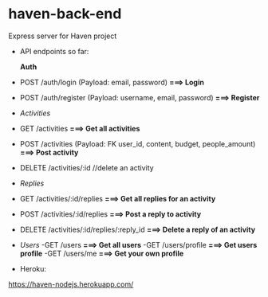# haven-back-end
Express server for Haven project


- API endpoints so far: 

  **Auth**
- POST /auth/login (Payload: email, password)              **===> Login**
- POST /auth/register (Payload: username, email, password) **===> Register**
- 
  *Activities*
- GET /activities **===> Get all activities**
- POST /activities (Payload: FK user_id, content, budget, people_amount) **===> Post activity**
- DELETE /activities/:id    //delete an activity
- 
  *Replies*
- GET /activities/:id/replies    **===> Get all replies for an activity**
- POST /activities/:id/replies   **===> Post a reply to activity**
- DELETE /activities/:id/replies/:reply_id **===> Delete a reply of an activity**
- 
  *Users*
  -GET /users **===> Get all users**
  -GET /users/profile **===> Get users profile**
  -GET /users/me **===> Get your own profile**
- Heroku:

https://haven-nodejs.herokuapp.com/
